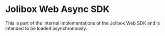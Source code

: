 # Jolibox Web Async SDK

This is part of the internal implementations of the Jolibox Web SDK and is intended to be loaded asynchronously.
